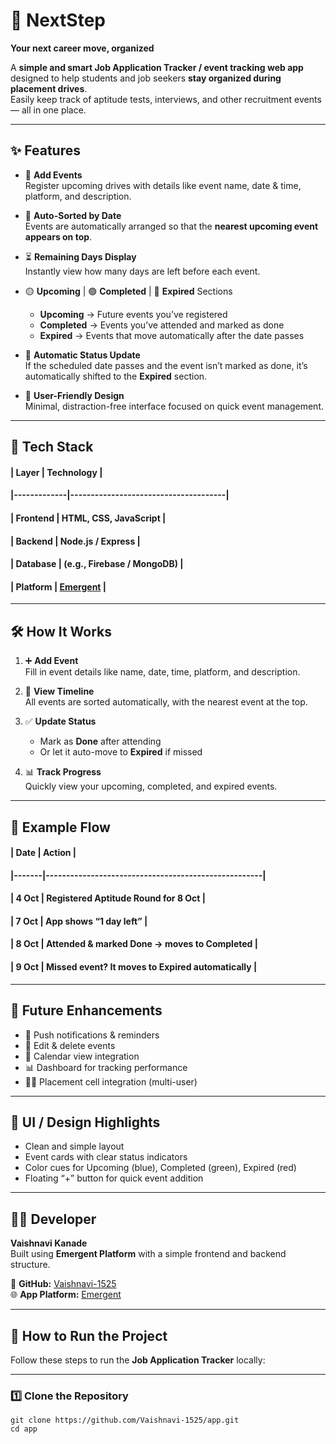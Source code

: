 # 🚀 NextStep

**Your next career move, organized**  

A **simple and smart Job Application Tracker / event tracking web app** designed to help students and job seekers **stay organized during placement drives**.  
Easily keep track of aptitude tests, interviews, and other recruitment events — all in one place.

---

## ✨ Features

- 📝 **Add Events**  
  Register upcoming drives with details like event name, date & time, platform, and description.

- 📅 **Auto-Sorted by Date**  
  Events are automatically arranged so that the **nearest upcoming event appears on top**.

- ⏳ **Remaining Days Display**  
  Instantly view how many days are left before each event.

- 🟡 **Upcoming** | 🟢 **Completed** | 🔴 **Expired** Sections  
  - **Upcoming** → Future events you’ve registered  
  - **Completed** → Events you’ve attended and marked as done  
  - **Expired** → Events that move automatically after the date passes

- 🔄 **Automatic Status Update**  
  If the scheduled date passes and the event isn’t marked as done, it’s automatically shifted to the **Expired** section.

- 🧼 **User-Friendly Design**  
  Minimal, distraction-free interface focused on quick event management.

---


## 🧰 Tech Stack

#### | Layer        | Technology                          |
#### |-------------|--------------------------------------|
#### | Frontend    | HTML, CSS, JavaScript                |
#### | Backend     | Node.js / Express                    |
#### | Database    | (e.g., Firebase / MongoDB)           |
#### | Platform    | [Emergent](https://app.emergent.sh/) |

---

## 🛠️ How It Works

1. ➕ **Add Event**  
   Fill in event details like name, date, time, platform, and description.

2. 📅 **View Timeline**  
   All events are sorted automatically, with the nearest event at the top.

3. ✅ **Update Status**  
   - Mark as **Done** after attending  
   - Or let it auto-move to **Expired** if missed

4. 📊 **Track Progress**  
   Quickly view your upcoming, completed, and expired events.

---

## 📅 Example Flow

#### | Date  | Action                                              |
#### |-------|-----------------------------------------------------|
#### | 4 Oct | Registered Aptitude Round for 8 Oct                 |
#### | 7 Oct | App shows “1 day left”                              |
#### | 8 Oct | Attended & marked Done → moves to **Completed**     |
#### | 9 Oct | Missed event? It moves to **Expired** automatically |

---

## 🚀 Future Enhancements

- 🔔 Push notifications & reminders  
- 📝 Edit & delete events  
- 📅 Calendar view integration  
- 📊 Dashboard for tracking performance  
- 👨‍🏫 Placement cell integration (multi-user)

---

## 📸 UI / Design Highlights

- Clean and simple layout  
- Event cards with clear status indicators  
- Color cues for Upcoming (blue), Completed (green), Expired (red)  
- Floating “+” button for quick event addition

---

## 👩‍💻 Developer

**Vaishnavi Kanade**  
Built using **Emergent Platform** with a simple frontend and backend structure.

🔗 **GitHub:** [Vaishnavi-1525](https://github.com/Vaishnavi-1525)  
🌐 **App Platform:** [Emergent](https://app.emergent.sh/)

---

## 🚀 How to Run the Project

Follow these steps to run the **Job Application Tracker** locally:

---

### 1️⃣ Clone the Repository

```
git clone https://github.com/Vaishnavi-1525/app.git
cd app
